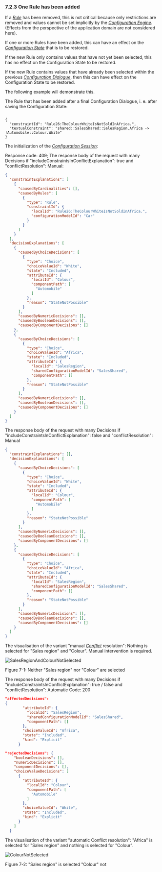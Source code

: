 <a id ="rule-added"></a>
### 7.2.3 One Rule has been added
If a [*Rule*](/glossary/#rule) has been removed, this is not critical because only restrictions are removed
and values cannot be set implicitly by the [*Configuration Engine*](/glossary/#configuration-engine).
(Effects from the perspective of the application domain are not considered here).

If one or more Rules have been added, this can have an effect on the [*Configuration State*](/glossary/#configuration-state) that is to be restored.

If the new Rule only contains values that have not yet been selected, this has no effect on the Configuration State to be restored.

If the new Rule contains values that have already been selected within the previous [*Configuration Dialogue*](/glossary/#configuration-dialogue),
then this can have effect on the Configuration State to be restored.

The following example will demonstrate this.

The Rule that has been added after a final Configuration Dialogue, i. e. after saving the Configuration State:

```

{
  "constraintId": "Rule26:TheColourWhiteIsNotSoldInAfrica.",
  "textualConstraint": "shared::SalesShared::SalesRegion.Africa -> !Automobile::Colour.White"
}
```
The initialization of the [*Configuration Session*](/glossary/#configuration-session):




Response code: 409;
The response body of the request with many Decisions if "includeConstraintsInConflictExplanation": true and
"conflictResolution": Manual:
```json
{
  "constraintExplanations": [
    {
      "causedByCardinalities": [],
      "causedByRules": [
        {
          "type": "Rule",
          "constraintId": {
            "localId": "Rule26:TheColourWhiteIsNotSoldInAfrica.",
            "configurationModelId": "Car"
          }
        }
      ]
    }
  ],
  "decisionExplanations": [
    {
      "causedByChoiceDecisions": [
        {
          "type": "Choice",
          "choiceValueId": "White",
          "state": "Included",
          "attributeId": {
            "localId": "Colour",
            "componentPath": [
              "Automobile"
            ]
          },
          "reason": "StateNotPossible"
        }
      ],
      "causedByNumericDecisions": [],
      "causedByBooleanDecisions": [],
      "causedByComponentDecisions": []
    },
    {
      "causedByChoiceDecisions": [
        {
          "type": "Choice",
          "choiceValueId": "Africa",
          "state": "Included",
          "attributeId": {
            "localId": "SalesRegion",
            "sharedConfigurationModelId": "SalesShared",
            "componentPath": []
          },
          "reason": "StateNotPossible"
        }
      ],
      "causedByNumericDecisions": [],
      "causedByBooleanDecisions": [],
      "causedByComponentDecisions": []
    }
  ]
}
```

The response body of the request with many Decisions if "includeConstraintsInConflictExplanation": false and
"conflictResolution": Manual
```json
{
  "constraintExplanations": [],
  "decisionExplanations": [
    {
      "causedByChoiceDecisions": [
        {
          "type": "Choice",
          "choiceValueId": "White",
          "state": "Included",
          "attributeId": {
            "localId": "Colour",
            "componentPath": [
              "Automobile"
            ]
          },
          "reason": "StateNotPossible"
        }
      ],
      "causedByNumericDecisions": [],
      "causedByBooleanDecisions": [],
      "causedByComponentDecisions": []
    },
    {
      "causedByChoiceDecisions": [
        {
          "type": "Choice",
          "choiceValueId": "Africa",
          "state": "Included",
          "attributeId": {
            "localId": "SalesRegion",
            "sharedConfigurationModelId": "SalesShared",
            "componentPath": []
          },
          "reason": "StateNotPossible"
        }
      ],
      "causedByNumericDecisions": [],
      "causedByBooleanDecisions": [],
      "causedByComponentDecisions": []
    }
  ]
}
```
The visualisation of the variant "manual [*Conflict*](/glossary/#conflict) resolution":
Nothing is selected for "Sales region" and "Colour". Manual intervention is required.

![](SalesRegionAndColourNotSelected.png "SalesRegionAndColourNotSelected")

Figure 7-1: Neither "Sales region" nor "Colour" are selected


The response body of the request with many Decisions if "includeConstraintsInConflictExplanation": true / false and
"conflictResolution": Automatic
Code: 200
```json
"affectedDecisions":
{
        "attributeId": {
          "localId": "SalesRegion",
          "sharedConfigurationModelId": "SalesShared",
          "componentPath": []
        },
        "choiceValueId": "Africa",
        "state": "Included",
        "kind": "Explicit"
      }
```
```json
"rejectedDecisions": {
    "booleanDecisions": [],
    "numericDecisions": [],
    "componentDecisions": [],
    "choiceValueDecisions": [
      {
        "attributeId": {
          "localId": "Colour",
          "componentPath": [
            "Automobile"
          ]
        },
        "choiceValueId": "White",
        "state": "Included",
        "kind": "Explicit"
      }
    ]
  }
```

The visualisation of the variant "automatic Conflict resolution":
"Africa" is selected for "Sales region" and nothing is selected for "Colour".

![](ColourNotSelected.png "ColourNotSelected")

Figure 7-2: "Sales region" is selected "Colour" not
